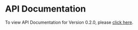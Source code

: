 # API Documentation
To view API Documentation for Version 0.2.0, please [click here](https://rawgit.com/appson/identity-public/master/v0.2.0/APISpecification/content/index.html).
